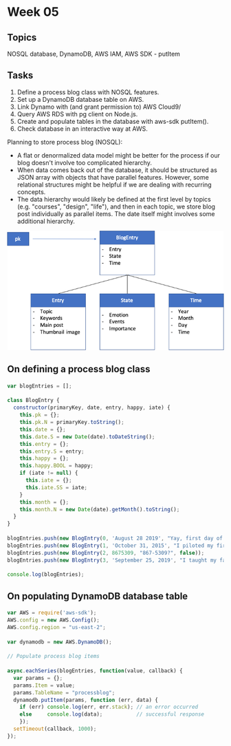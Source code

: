 # Week 05

 

## Topics

NOSQL database, DynamoDB, AWS IAM, AWS SDK - putItem


## Tasks

1. Define a process blog class with NOSQL features.
2. Set up a DynamoDB database table on AWS.
3. Link Dynamo with (and grant permission to) AWS Cloud9/
4. Query AWS RDS with pg client on Node.js.
5. Create and populate tables in the database with aws-sdk putItem().
6. Check database in an interactive way at AWS.

Planning to store process blog (NOSQL):  
* A flat or denormalized data model might be better for the process if our blog doesn't involve too complicated hierarchy. 
* When data comes back out of the database, it should be structured as JSON array with objects that have parallel features. However, some relational structures might be helpful if we are dealing with recurring concepts.
* The data hierarchy would likely be defined at the first level by topics (e.g. "courses", "design", "life"), and then in each topic, we store blog post individually as parallel items. The date itself might involves some additional hierarchy.

![processblog_plan](./processblog_plan.png)

## On defining a process blog class

```javascript
var blogEntries = [];

class BlogEntry {
  constructor(primaryKey, date, entry, happy, iate) {
    this.pk = {};
    this.pk.N = primaryKey.toString();
    this.date = {}; 
    this.date.S = new Date(date).toDateString();
    this.entry = {};
    this.entry.S = entry;
    this.happy = {};
    this.happy.BOOL = happy; 
    if (iate != null) {
      this.iate = {};
      this.iate.SS = iate; 
    }
    this.month = {};
    this.month.N = new Date(date).getMonth().toString();
  }
}

blogEntries.push(new BlogEntry(0, 'August 28 2019', "Yay, first day of class!", true, ["Cheez-Its", "M&Ms"]));
blogEntries.push(new BlogEntry(1, 'October 31, 2015', "I piloted my first solo flight!", true, ["pancakes"]));
blogEntries.push(new BlogEntry(2, 8675309, "867-5309?", false));
blogEntries.push(new BlogEntry(3, 'September 25, 2019', "I taught my favorite students.", true, ["peas", "carrots"]));

console.log(blogEntries);
```

## On populating DynamoDB database table

```javascript
var AWS = require('aws-sdk');
AWS.config = new AWS.Config();
AWS.config.region = "us-east-2";

var dynamodb = new AWS.DynamoDB();

// Populate process blog items

async.eachSeries(blogEntries, function(value, callback) {
  var params = {};
  params.Item = value; 
  params.TableName = "processblog";
  dynamodb.putItem(params, function (err, data) {
    if (err) console.log(err, err.stack); // an error occurred
    else     console.log(data);           // successful response
    });  
  setTimeout(callback, 1000); 
});
```




